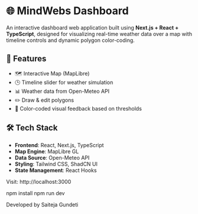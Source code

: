 # 🌐 MindWebs Dashboard

An interactive dashboard web application built using **Next.js + React + TypeScript**, designed for visualizing real-time weather data over a map with timeline controls and dynamic polygon color-coding.

## 🚀 Features

- 🗺️ Interactive Map (MapLibre)
- 🕒 Timeline slider for weather simulation
- 📊 Weather data from Open-Meteo API
- ✏️ Draw & edit polygons
- 🎨 Color-coded visual feedback based on thresholds

## 🛠️ Tech Stack

- **Frontend**: React, Next.js, TypeScript
- **Map Engine**: MapLibre GL
- **Data Source**: Open-Meteo API
- **Styling**: Tailwind CSS, ShadCN UI
- **State Management**: React Hooks

Visit: http://localhost:3000

npm install
npm run dev

Developed by Saiteja Gundeti

